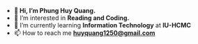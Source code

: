 - **👋 Hi, I’m Phung Huy Quang.**
- 👀 I’m interested in **Reading and Coding.**
- 🌱 I’m currently learning **Information Technology** at **IU-HCMC**
- 📫 How to reach me **huyquang1250@gmail.com**

<!---
Pu2203/Pu2203 is a ✨ special ✨ repository because its `README.md` (this file) appears on your GitHub profile.
You can click the Preview link to take a look at your changes.
--->
